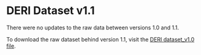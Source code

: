 # DERI Dataset v1.1

There were no updates to the raw data between versions 1.0 and 1.1.

To download the raw dataset behind version 1.1, visit the [DERI dataset_v1.0 file](https://github.com/GreaterManchesterODA/Digital-Exclusion-Risk-Index/blob/main/Version%201.0/DERI%20dataset_v1.0.csv).
